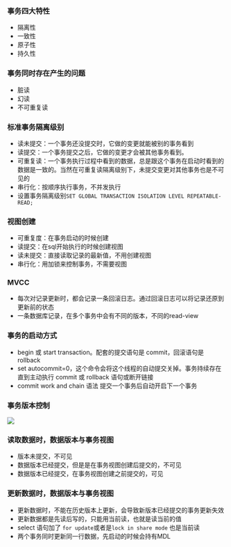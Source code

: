 ### 事务四大特性
- 隔离性
- 一致性
- 原子性
- 持久性

### 事务同时存在产生的问题
- 脏读
- 幻读
- 不可重复读

### 标准事务隔离级别
- 读未提交：一个事务还没提交时，它做的变更就能被别的事务看到
- 读提交：一个事务提交之后，它做的变更才会被其他事务看到。
- 可重复读：一个事务执行过程中看到的数据，总是跟这个事务在启动时看到的数据是一致的。当然在可重复读隔离级别下，未提交变更对其他事务也是不可见的
- 串行化：按顺序执行事务，不并发执行
- 设置事务隔离级别`SET GLOBAL TRANSACTION ISOLATION LEVEL REPEATABLE-READ;`

### 视图创建
- 可重复度：在事务启动的时候创建
- 读提交：在sql开始执行的时候创建视图
- 读未提交：直接读取记录的最新值，不用创建视图
- 串行化：用加锁来控制事务，不需要视图

### MVCC
- 每次对记录更新时，都会记录一条回滚日志。通过回滚日志可以将记录还原到更新前的状态
- 一条数据库记录，在多个事务中会有不同的版本，不同的read-view

### 事务的启动方式
- begin 或 start transaction。配套的提交语句是 commit，回滚语句是 rollback
- set autocommit=0，这个命令会将这个线程的自动提交关掉。事务持续存在直到主动执行 commit 或 rollback 语句或断开链接
- commit work and chain 语法 提交一个事务后自动开启下一个事务

### 事务版本控制

![](/images/mysql/事务隔离.png)

### 读取数据时，数据版本与事务视图
- 版本未提交，不可见
- 数据版本已经提交，但是是在事务视图创建后提交的，不可见
- 数据版本已经提交，在事务视图创建之前提交的，可见

### 更新数据时，数据版本与事务视图
- 更新数据时，不能在历史版本上更新，会导致新版本已经提交的事务更新失效
- 更新数据都是先读后写的，只能用当前读，也就是读当前的值
- select 语句加了 `for update`或者是`lock in share mode` 也是当前读
- 两个事务同时更新同一行数据，先启动的时候会持有MDL

